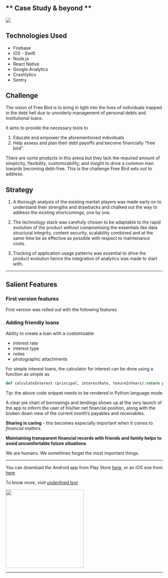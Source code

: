 ## ** Case Study & beyond **
![](https://play-lh.googleusercontent.com/kR55MbxYvi8YArvOgUBnPlmAeSWVUlfR8pllvS68ZCmk_HMrpqeZrauF4nrPqqcECg=s360-rw)

## Technologies Used
- Firebase
- iOS - Swift
- Node.js
- React Native
- Google Analytics
- Crashlytics
- Sentry

## Challenge

The vision of Free Bird is to bring in light into the lives of individuals trapped in the debt hell due to unorderly management of personal debts and institutional loans.

It aims to provide the necessary tools to

1. Educate and empower the aforementioned individuals
2. Help assess and plan their debt payoffs and become financially “free bird”.

There are some products in this arena but they lack the required amount of simplicity, flexibility, customizability, and insight to drive a common man towards becoming debt-free. This is the challenge Free Bird sets out to address.

## Strategy

1. A thorough analysis of the existing market players was made early on to understand their strengths and drawbacks and chalked out the way to address the existing shortcomings, one by one.

2. The technology stack was carefully chosen to be adaptable to the rapid evolution of the product without compromising the essentials like data structural integrity, content security, scalability combined and at the same time be as effective as possible with respect to maintenance costs.

3. Tracking of application usage patterns was essential to drive the product evolution hence the integration of analytics was made to start with.
---

## Salient Features

### First version features
First version was rolled out with the following features
### Adding friendly loans
Ability to create a loan with a customizable
- interest rate
- interest type
- notes
- photographic attachments

For simple interest loans, the calculator for interest can be done using a function as simple as

```python
def calculateInterest (principal, interestRate, tenureInYears):return principal * interestRate * tenureInYears / 100
```

Tip: the above code snippet needs to be rendered in Python language mode

A clear pie chart of borrowings and lendings shows up at the very launch of the app to inform the user of his/her net financial position, along with the broken down view of the current month’s payables and receivables.

**Sharing is caring** - this becomes especially important when it comes to *financial matters*.

**Maintaining transparent financial records with friends and family helps to avoid uncomfortable future situations**

We are humans. We sometimes forget the most important things.

---

You can download the Android app from Play Store [<span style="text-decoration: underline">here</span>](https://play.google.com/store/apps/details?id=com.tilicho.lendpal), or an iOS one from [<span style="text-decoration: underline">here</span>](https://apps.apple.com/app/id1244075045)

To know more, *visit* [<span style="text-decoration: underline">*underlined text*</span>](https://www.getfreebird.app/)

![](https://play-lh.googleusercontent.com/ffVN1zWGvbBaHib_TMgX0iopdItpy5wraWrpcUy6RQ2zMwGEAfBRqRcbDQHjHydyIfcm=w3104-h2032-rw#thumbnail)

---

<style>
img[src*="#thumbnail"] {
   width:250px;
   
}
<style>




